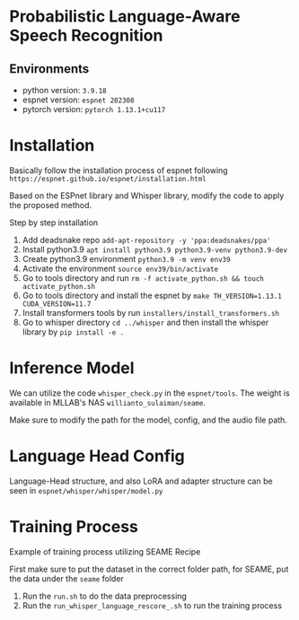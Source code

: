 # Probabilistic Language-Aware Speech Recognition

## Environments
- python version: `3.9.18`
- espnet version: `espnet 202308`
- pytorch version: `pytorch 1.13.1+cu117`

# Installation
Basically follow the installation process of espnet following `https://espnet.github.io/espnet/installation.html`

Based on the ESPnet library and Whisper library, modify the code to apply the proposed method.

Step by step installation
1. Add deadsnake repo `add-apt-repository -y 'ppa:deadsnakes/ppa'`
2. Install python3.9 `apt install python3.9 python3.9-venv python3.9-dev`
3. Create python3.9 environment `python3.9 -m venv env39`
4. Activate the environment `source env39/bin/activate`
5. Go to tools directory and run `rm -f activate_python.sh && touch activate_python.sh`
5. Go to tools directory and install the espnet by `make TH_VERSION=1.13.1 CUDA_VERSION=11.7`
6. Install transformers tools by run `installers/install_transformers.sh`
6. Go to whisper directory `cd ../whisper` and then install the whisper library by `pip install -e .`


# Inference Model
We can utilize the code `whisper_check.py` in the `espnet/tools`. The weight is available in MLLAB's NAS `willianto_sulaiman/seame`.

Make sure to modify the path for the model, config, and the audio file path.

# Language Head Config
Language-Head structure, and also LoRA and adapter structure can be seen in `espnet/whisper/whisper/model.py`

# Training Process
Example of training process utilizing SEAME Recipe

First make sure to put the dataset in the correct folder path, for SEAME, put the data under the `seame` folder

1. Run the `run.sh` to do the data preprocessing
2. Run the `run_whisper_language_rescore_.sh` to run the training process
